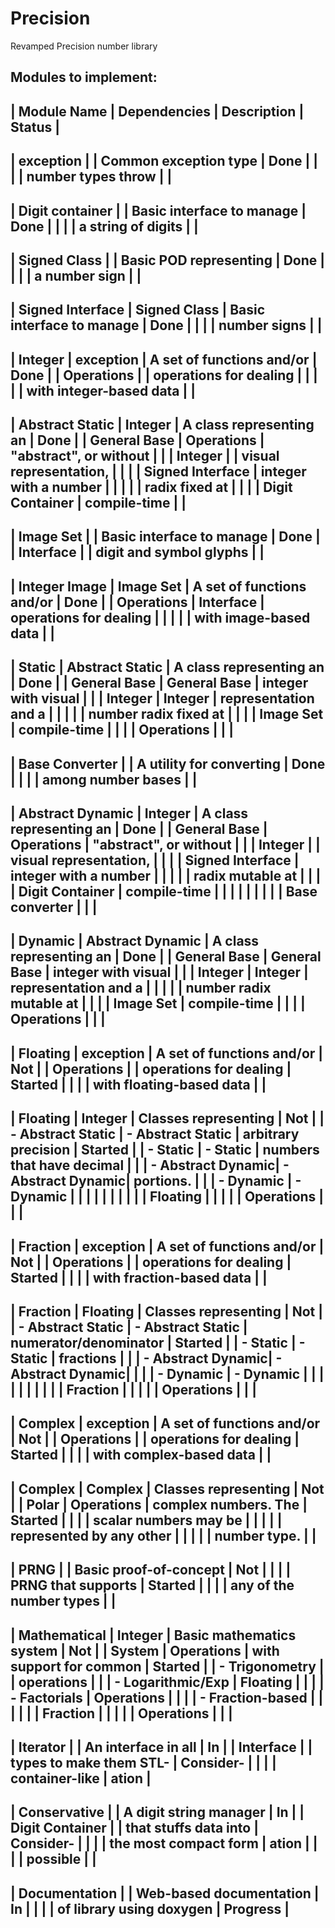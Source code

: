# Precision
Revamped Precision number library

Modules to implement:
---------------------------------------------------------------------------------
| Module Name       | Dependencies      | Description               | Status    |
---------------------------------------------------------------------------------
| exception         |                   | Common exception type     | Done      |
|                   |                   | number types throw        |           |
---------------------------------------------------------------------------------
| Digit container   |                   | Basic interface to manage | Done      |
|                   |                   | a string of digits        |           |
---------------------------------------------------------------------------------
| Signed Class      |                   | Basic POD representing    | Done      |
|                   |                   | a number sign             |           |
---------------------------------------------------------------------------------
| Signed Interface  | Signed Class      | Basic interface to manage | Done      |
|                   |                   | number signs              |           |
---------------------------------------------------------------------------------
| Integer           | exception         | A set of functions and/or | Done      |
| Operations        |                   | operations for dealing    |           |
|                   |                   | with integer-based data   |           |
---------------------------------------------------------------------------------
| Abstract Static   | Integer           | A class representing an   | Done      |
| General Base      | Operations        | "abstract", or without    |           |
| Integer           |                   | visual representation,    |           |
|                   | Signed Interface  | integer with a number     |           |
|                   |                   | radix fixed at            |           |
|                   | Digit Container   | compile-time              |           |
---------------------------------------------------------------------------------
| Image Set         |                   | Basic interface to manage | Done      |
| Interface         |                   | digit and symbol glyphs   |           |
---------------------------------------------------------------------------------
| Integer Image     | Image Set         | A set of functions and/or | Done      |
| Operations        | Interface         | operations for dealing    |           |
|                   |                   | with image-based data     |           |
---------------------------------------------------------------------------------
| Static            | Abstract Static   | A class representing an   | Done      |
| General Base      | General Base      | integer with visual       |           |
| Integer           | Integer           | representation and a      |           |
|                   |                   | number radix fixed at     |           |
|                   | Image Set         | compile-time              |           |
|                   | Operations        |                           |           |
---------------------------------------------------------------------------------
| Base Converter    |                   | A utility for converting  | Done      |
|                   |                   | among number bases        |           |
---------------------------------------------------------------------------------
| Abstract Dynamic  | Integer           | A class representing an   | Done      |
| General Base      | Operations        | "abstract", or without    |           |
| Integer           |                   | visual representation,    |           |
|                   | Signed Interface  | integer with a number     |           |
|                   |                   | radix mutable at          |           |
|                   | Digit Container   | compile-time              |           |
|                   |                   |                           |           |
|                   | Base converter    |                           |           |
---------------------------------------------------------------------------------
| Dynamic           | Abstract Dynamic  | A class representing an   | Done      |
| General Base      | General Base      | integer with visual       |           |
| Integer           | Integer           | representation and a      |           |
|                   |                   | number radix mutable at   |           |
|                   | Image Set         | compile-time              |           |
|                   | Operations        |                           |           |
---------------------------------------------------------------------------------
| Floating          | exception         | A set of functions and/or | Not       |
| Operations        |                   | operations for dealing    | Started   |
|                   |                   | with floating-based data  |           |
---------------------------------------------------------------------------------
| Floating          | Integer           | Classes representing      | Not       |
| - Abstract Static | - Abstract Static | arbitrary precision       | Started   |
| - Static          | - Static          | numbers that have decimal |           |
| - Abstract Dynamic| - Abstract Dynamic| portions.                 |           |
| - Dynamic         | - Dynamic         |                           |           |
|                   |                   |                           |           |
|                   | Floating          |                           |           |
|                   | Operations        |                           |           |
---------------------------------------------------------------------------------
| Fraction          | exception         | A set of functions and/or | Not       |
| Operations        |                   | operations for dealing    | Started   |
|                   |                   | with fraction-based data  |           |
---------------------------------------------------------------------------------
| Fraction          | Floating          | Classes representing      | Not       |
| - Abstract Static | - Abstract Static | numerator/denominator     | Started   |
| - Static          | - Static          | fractions                 |           |
| - Abstract Dynamic| - Abstract Dynamic|                           |           |
| - Dynamic         | - Dynamic         |                           |           |
|                   |                   |                           |           |
|                   | Fraction          |                           |           |
|                   | Operations        |                           |           |
---------------------------------------------------------------------------------
| Complex           | exception         | A set of functions and/or | Not       |
| Operations        |                   | operations for dealing    | Started   |
|                   |                   | with complex-based data   |           |
---------------------------------------------------------------------------------
| Complex           | Complex           | Classes representing      | Not       |
| Polar             | Operations        | complex numbers. The      | Started   |
|                   |                   | scalar numbers may be     |           |
|                   |                   | represented by any other  |           |
|                   |                   | number type.              |           |
---------------------------------------------------------------------------------
| PRNG              |                   | Basic proof-of-concept    | Not       |
|                   |                   | PRNG that supports        | Started   |
|                   |                   | any of the number types   |           |
---------------------------------------------------------------------------------
| Mathematical      | Integer           | Basic mathematics system  | Not       |
| System            | Operations        | with support for common   | Started   |
| - Trigonometry    |                   | operations                |           |
| - Logarithmic/Exp | Floating          |                           |           |
| - Factorials      | Operations        |                           |           |
| - Fraction-based  |                   |                           |           |
|                   | Fraction          |                           |           |
|                   | Operations        |                           |           |
---------------------------------------------------------------------------------
| Iterator          |                   | An interface in all       | In        |
| Interface         |                   | types to make them STL-   | Consider- |
|                   |                   | container-like            | ation     |
---------------------------------------------------------------------------------
| Conservative      |                   | A digit string manager    | In        |
| Digit Container   |                   | that stuffs data into     | Consider- |
|                   |                   | the most compact form     | ation     |
|                   |                   | possible                  |           |
---------------------------------------------------------------------------------
| Documentation     |                   | Web-based documentation   | In        |
|                   |                   | of library using doxygen  | Progress  |
---------------------------------------------------------------------------------
